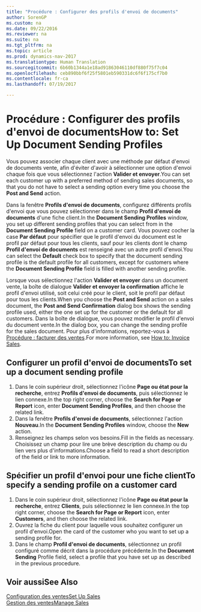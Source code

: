 ```yaml
---
title: "Procédure : Configurer des profils d'envoi de documents"
author: SorenGP
ms.custom: na
ms.date: 09/22/2016
ms.reviewer: na
ms.suite: na
ms.tgt_pltfrm: na
ms.topic: article
ms.prod: dynamics-nav-2017
ms.translationtype: Human Translation
ms.sourcegitcommit: 6b60b1344a1e18ad91863046110df880f75f7c04
ms.openlocfilehash: ceb890bbf6f25f5801eb590331dc6f6f175cf7b0
ms.contentlocale: fr-ca
ms.lasthandoff: 07/19/2017

---
```


# <a name="how-to-set-up-document-sending-profiles"></a><span data-ttu-id="c7096-102">Procédure : Configurer des profils d'envoi de documents</span><span class="sxs-lookup"><span data-stu-id="c7096-102">How to: Set Up Document Sending Profiles</span></span>
<span data-ttu-id="c7096-103">Vous pouvez associer chaque client avec une méthode par défaut d'envoi de documents vente, afin d'éviter d'avoir à sélectionner une option d'envoi chaque fois que vous sélectionnez l'action **Valider et envoyer**.</span><span class="sxs-lookup"><span data-stu-id="c7096-103">You can set each customer up with a preferred method of sending sales documents, so that you do not have to select a sending option every time you choose the **Post and Send** action.</span></span>

<span data-ttu-id="c7096-104">Dans la fenêtre **Profils d'envoi de documents**, configurez différents profils d'envoi que vous pouvez sélectionner dans le champ **Profil d'envoi de documents** d'une fiche client.</span><span class="sxs-lookup"><span data-stu-id="c7096-104">In the **Document Sending Profiles** window, you set up different sending profiles that you can select from in the **Document Sending Profile** field on a customer card.</span></span> <span data-ttu-id="c7096-105">Vous pouvez cocher la case **Par défaut** pour spécifier que le profil d'envoi du document est le profil par défaut pour tous les clients, sauf pour les clients dont le champ **Profil d'envoi de documents** est renseigné avec un autre profil d'envoi.</span><span class="sxs-lookup"><span data-stu-id="c7096-105">You can select the **Default** check box to specify that the document sending profile is the default profile for all customers, except for customers where the **Document Sending Profile** field is filled with another sending profile.</span></span>

<span data-ttu-id="c7096-106">Lorsque vous sélectionnez l'action **Valider et envoyer** dans un document vente, la boîte de dialogue **Valider et envoyer la confirmation** affiche le profil d'envoi utilisé, soit celui créé pour le client, soit le profil par défaut pour tous les clients.</span><span class="sxs-lookup"><span data-stu-id="c7096-106">When you choose the **Post and Send** action on a sales document, the **Post and Send Confirmation** dialog box shows the sending profile used, either the one set up for the customer or the default for all customers.</span></span> <span data-ttu-id="c7096-107">Dans la boîte de dialogue, vous pouvez modifier le profil d'envoi du document vente.</span><span class="sxs-lookup"><span data-stu-id="c7096-107">In the dialog box, you can change the sending profile for the sales document.</span></span> <span data-ttu-id="c7096-108">Pour plus d'informations, reportez-vous à [Procédure : facturer des ventes](sales-how-invoice-sales.md).</span><span class="sxs-lookup"><span data-stu-id="c7096-108">For more information, see [How to: Invoice Sales](sales-how-invoice-sales.md).</span></span>

## <a name="to-set-up-a-document-sending-profile"></a><span data-ttu-id="c7096-109">Configurer un profil d'envoi de documents</span><span class="sxs-lookup"><span data-stu-id="c7096-109">To set up a document sending profile</span></span>
1. <span data-ttu-id="c7096-110">Dans le coin supérieur droit, sélectionnez l'icône **Page ou état pour la recherche**, entrez **Profils d'envoi de documents**, puis sélectionnez le lien connexe.</span><span class="sxs-lookup"><span data-stu-id="c7096-110">In the top right corner, choose the **Search for Page or Report** icon, enter **Document Sending Profiles**, and then choose the related link.</span></span>
2. <span data-ttu-id="c7096-111">Dans la fenêtre **Profils d'envoi de documents**, sélectionnez l'action **Nouveau**.</span><span class="sxs-lookup"><span data-stu-id="c7096-111">In the **Document Sending Profiles** window, choose the **New** action.</span></span>
3. <span data-ttu-id="c7096-112">Renseignez les champs selon vos besoins.</span><span class="sxs-lookup"><span data-stu-id="c7096-112">Fill in the fields as necessary.</span></span> <span data-ttu-id="c7096-113">Choisissez un champ pour lire une brève description du champ ou du lien vers plus d'informations.</span><span class="sxs-lookup"><span data-stu-id="c7096-113">Choose a field to read a short description of the field or link to more information.</span></span>

## <a name="to-specify-a-sending-profile-on-a-customer-card"></a><span data-ttu-id="c7096-114">Spécifier un profil d'envoi pour une fiche client</span><span class="sxs-lookup"><span data-stu-id="c7096-114">To specify a sending profile on a customer card</span></span>
1. <span data-ttu-id="c7096-115">Dans le coin supérieur droit, sélectionnez l'icône **Page ou état pour la recherche**, entrez **Clients**, puis sélectionnez le lien connexe.</span><span class="sxs-lookup"><span data-stu-id="c7096-115">In the top right corner, choose the **Search for Page or Report** icon, enter **Customers**, and then choose the related link.</span></span>
2. <span data-ttu-id="c7096-116">Ouvrez la fiche du client pour laquelle vous souhaitez configurer un profil d'envoi.</span><span class="sxs-lookup"><span data-stu-id="c7096-116">Open the card of the customer who you want to set up a sending profile for.</span></span>
3. <span data-ttu-id="c7096-117">Dans le champ **Profil d'envoi de documents**, sélectionnez un profil configuré comme décrit dans la procédure précédente.</span><span class="sxs-lookup"><span data-stu-id="c7096-117">In the **Document Sending** Profile field, select a profile that you have set up as described in the previous procedure.</span></span>

## <a name="see-also"></a><span data-ttu-id="c7096-118">Voir aussi</span><span class="sxs-lookup"><span data-stu-id="c7096-118">See Also</span></span>  
[<span data-ttu-id="c7096-119">Configuration des ventes</span><span class="sxs-lookup"><span data-stu-id="c7096-119">Set Up Sales</span></span>](sales-setup-sales.md)  
[<span data-ttu-id="c7096-120">Gestion des ventes</span><span class="sxs-lookup"><span data-stu-id="c7096-120">Manage Sales</span></span>](sales-manage-sales.md)

